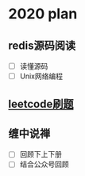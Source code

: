 # 2020 plan

## redis源码阅读

- [ ] 读懂源码
- [ ] Unix网络编程

## [leetcode刷题](../note/leetcode刷题指南.md)

## 缠中说禅

- [ ] 回顾下上下册
- [ ] 结合公众号回顾
